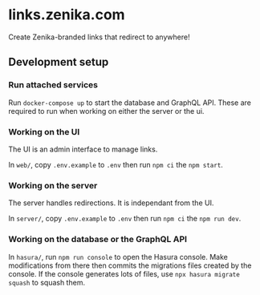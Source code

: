 # links.zenika.com

Create Zenika-branded links that redirect to anywhere!

## Development setup

### Run attached services

Run `docker-compose up` to start the database and GraphQL API. These are required to run when working on either the server or the ui.

### Working on the UI

The UI is an admin interface to manage links.

In `web/`, copy `.env.example` to `.env` then run `npm ci` the `npm start`.

### Working on the server

The server handles redirections. It is independant from the UI.

In `server/`, copy `.env.example` to `.env` then run `npm ci` the `npm run dev`.

### Working on the database or the GraphQL API

In `hasura/`, run `npm run console` to open the Hasura console. Make modifications from there then commits the migrations files created by the console. If the console generates lots of files, use `npx hasura migrate squash` to squash them.
